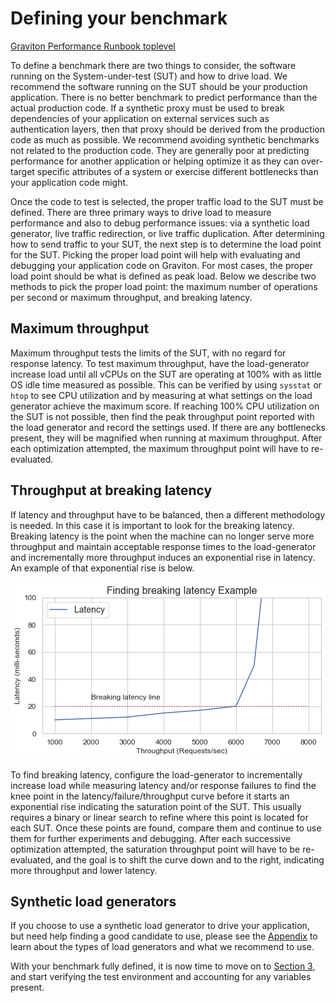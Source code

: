 # Defining your benchmark

[Graviton Performance Runbook toplevel](./README.md)

To define a benchmark there are two things to consider, the software running on the System-under-test (SUT) and how to drive load.  We recommend the software running on the SUT should be your production application. There is no better benchmark to predict performance than the actual production code.  If a synthetic proxy must be used to break dependencies of your application on external services such as authentication layers, then that proxy should be derived from the production code as much as possible.  We recommend avoiding synthetic benchmarks not related to the production code.  They are generally poor at predicting performance for another application or helping optimize it as they can over-target specific attributes of a system or exercise different bottlenecks than your application code might.

Once the code to test is selected, the proper traffic load to the SUT must be defined.  There are three primary ways to drive load to measure performance and also to debug performance issues: via a synthetic load generator, live traffic redirection, or live traffic duplication. After determining how to send traffic to your SUT, the next step is to determine the load point for the SUT.  Picking the proper load point will help with evaluating and debugging your application code on Graviton.  For most cases, the proper load point should be what is defined as peak load.  Below we describe two methods to pick the proper load point: the maximum number of operations per second or maximum throughput, and breaking latency.  

## Maximum throughput

Maximum throughput tests the limits of the SUT, with no regard for response latency.  To test maximum throughput, have the load-generator increase load until all vCPUs on the SUT are operating at 100% with as little OS idle time measured as possible. This can be verified by using `sysstat` or  `htop` to see CPU utilization and by measuring at what settings on the load generator achieve the maximum score. If reaching 100% CPU utilization on the SUT is not possible, then find the peak throughput point reported with the load generator and record the settings used. If there are any bottlenecks present, they will be magnified when running at maximum throughput. After each optimization attempted, the maximum throughput point will have to re-evaluated.

## Throughput at breaking latency

If latency and throughput have to be balanced, then a different methodology is needed.  In this case it is important to look for the breaking latency.  Breaking latency is the point when the machine can no longer serve more throughput and maintain acceptable response times to the load-generator and incrementally more throughput induces an exponential rise in latency.  An example of that exponential rise is below.

![](images/example_breaking_latency_chart.png)

To find breaking latency, configure the load-generator to incrementally increase load while measuring latency and/or response failures to find the knee point in the latency/failure/throughput curve before it starts an exponential rise indicating the saturation point of the SUT. This usually requires a binary or linear search to refine where this point is located for each SUT.  Once these points are found, compare them and continue to use them for further experiments and debugging. After each successive optimization attempted, the saturation throughput point will have to be re-evaluated, and the goal is to shift the curve down and to the right, indicating more throughput and lower latency.


## Synthetic load generators

If you choose to use a synthetic load generator to drive your application, but need help finding a good candidate to use, please see the [Appendix](./appendix.md) to learn about the types of load generators and what we recommend to use.

With your benchmark fully defined, it is now time to move on to [Section 3](./configuring_your_loadgen.md), and start verifying the test environment and accounting for any variables present. 
